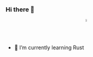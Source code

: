 ### Hi there 👋

<!--START_SECTION:waka-->
<!--END_SECTION:waka-->

<!--
**FlorianXXIV/FlorianXXIV** is a ✨ _special_ ✨ repository because its `README.md` (this file) appears on your GitHub profile.

Here are some ideas to get you started:

- 🔭 I’m currently working on ...
- 🌱 I’m currently learning ...
- 👯 I’m looking to collaborate on ...
- 🤔 I’m looking for help with ...
- 💬 Ask me about ...
- 📫 How to reach me: ...
- 😄 Pronouns: ...
- ⚡ Fun fact: ...
-->
- 🌱 I’m currently learning Rust <img src="https://github.com/FlorianXXIV/FlorianXXIV/assets/57264002/eb5c9a8d-c2ed-4079-a1f8-7ba638ec0af2" align="center" width="4%"/>

